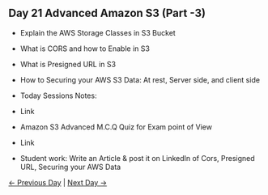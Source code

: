 ## Day 21 Advanced Amazon S3 (Part -3)

 - Explain the AWS Storage Classes in S3 Bucket
 - What is CORS and how to Enable in S3
 - What is Presigned URL in S3
 - How to Securing your AWS S3 Data: At rest, Server side, and client side


  - Today Sessions Notes:
  - Link
  - Amazon S3 Advanced  M.C.Q Quiz for Exam point of View
  - Link

  - Student work: Write an Article & post it on LinkedIn of Cors, Presigned URL, Securing your AWS Data

 [← Previous Day](../day20/README.md) | [Next Day →](../day22/README.md)
